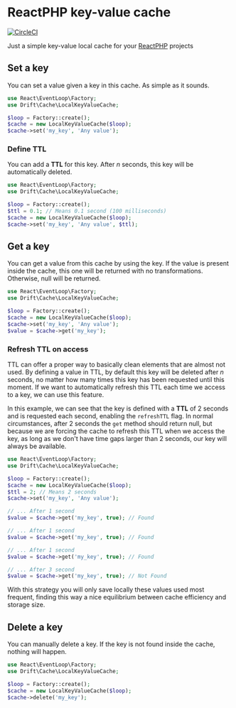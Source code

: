 # ReactPHP key-value cache

[![CircleCI](https://circleci.com/gh/driftphp/reactphp-cache.svg?style=svg)](https://circleci.com/gh/driftphp/reactphp-cache)

Just a simple key-value local cache for your [ReactPHP](https://reactphp.org/)
projects

## Set a key

You can set a value given a key in this cache. As simple as it sounds.

```php
use React\EventLoop\Factory;
use Drift\Cache\LocalKeyValueCache;

$loop = Factory::create();
$cache = new LocalKeyValueCache($loop);
$cache->set('my_key', 'Any value');
```

### Define TTL

You can add a **TTL** for this key. After *n* seconds, this key will be
automatically deleted.

```php
use React\EventLoop\Factory;
use Drift\Cache\LocalKeyValueCache;

$loop = Factory::create();
$ttl = 0.1; // Means 0.1 second (100 milliseconds)
$cache = new LocalKeyValueCache($loop);
$cache->set('my_key', 'Any value', $ttl);
```

## Get a key

You can get a value from this cache by using the key. If the value is present
inside the cache, this one will be returned with no transformations. Otherwise,
null will be returned.

```php
use React\EventLoop\Factory;
use Drift\Cache\LocalKeyValueCache;

$loop = Factory::create();
$cache = new LocalKeyValueCache($loop);
$cache->set('my_key', 'Any value');
$value = $cache->get('my_key');
```

### Refresh TTL on access

TTL can offer a proper way to basically clean elements that are almost not
used. By defining a value in TTL, by default this key will be deleted after
*n* seconds, no matter how many times this key has been requested until this
moment. If we want to automatically refresh this TTL each time we access to a
key, we can use this feature.

In this example, we can see that the key is defined with a **TTL** of 2 seconds
and is requested each second, enabling the `refreshTTL` flag. In normal 
circumstances, after 2 seconds the `get` method should return null, but because
we are forcing the cache to refresh this TTL when we access the key, as long as
we don't have time gaps larger than 2 seconds, our key will always be available.

```php
use React\EventLoop\Factory;
use Drift\Cache\LocalKeyValueCache;

$loop = Factory::create();
$cache = new LocalKeyValueCache($loop);
$ttl = 2; // Means 2 seconds
$cache->set('my_key', 'Any value');

// ... After 1 second
$value = $cache->get('my_key', true); // Found

// ... After 1 second
$value = $cache->get('my_key', true); // Found

// ... After 1 second
$value = $cache->get('my_key', true); // Found

// ... After 3 second
$value = $cache->get('my_key', true); // Not Found
```

With this strategy you will only save locally these values used most frequent,
finding this way a nice equilibrium between cache efficiency and storage size.

## Delete a key

You can manually delete a key. If the key is not found inside the cache, nothing
will happen.

```php
use React\EventLoop\Factory;
use Drift\Cache\LocalKeyValueCache;

$loop = Factory::create();
$cache = new LocalKeyValueCache($loop);
$cache->delete('my_key');
```
